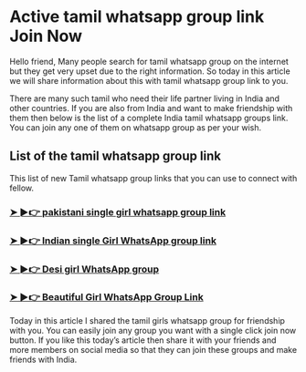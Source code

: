 # Active tamil whatsapp group link Join Now 

Hello friend, Many people search for tamil whatsapp group on the internet but they get very upset due to the right information. So today in this article we will share information about this with tamil whatsapp group link to you.

There are many such tamil who need their life partner living in India and other countries. If you are also from India and want to make friendship with them then below is the list of a complete India tamil whatsapp groups link. You can join any one of them on whatsapp group as per your wish.

## List of the tamil whatsapp group link
This list of new Tamil whatsapp group links that you can use to connect with fellow.
### [➤ ►👉  **pakistani single girl whatsapp group link** ](https://tazagame.site/single-girl-whatsapp-group-link-join-now/)
### [➤ ►👉  **Indian single Girl WhatsApp group link** ](https://tazagame.site/foreign-girl-whatsapp-groups/)
### [➤ ►👉  **Desi girl WhatsApp group** ](https://tazagame.site/philippines-girl-whatsapp-group-link/)
### [➤ ►👉  **Beautiful Girl WhatsApp Group Link** ](https://tazagame.site/philippines-girl-whatsapp-group-link/)

Today in this article I shared the tamil girls whatsapp group for friendship with you. You can easily join any group you want with a single click join now button. If you like this today’s article then share it with your friends and more members on social media so that they can join these groups and make friends with India.
